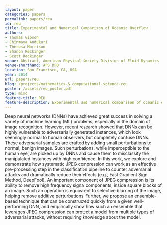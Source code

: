 ```yaml
---
layout: paper
categories: papers
permalink: papers/reu
id: reu
title: Experimental and Numerical Comparison of Oceanic Overflow
authors: 
- Thomas Gibson
- Chinmaya Andukuri
- Theresa Morrison
- Shanon Reckinger
- Scott Reckinger
venue: Abstract, American Physical Society Division of Fluid Dynamics
venue-shorthand: APS DFD
location: San Francisco, CA, USA
year: 2014
url: papers/reu
blog: /projects/mathematics-&-computational-science-reu
poster: /assets/reu_poster.pdf
type: misc
feature-title: REU
feature-description: Experimental and numerical comparison of oceanic overflow
---
```


Deep neural networks (DNNs) have achieved great success in solving a variety of machine learning (ML) problems, especially in the domain of image recognition. 
However, recent research showed that DNNs can be highly vulnerable to adversarially generated instances, which look seemingly normal to human observers, but completely confuse DNNs. 
These adversarial samples are crafted by adding small perturbations to normal, benign images. 
Such perturbations, while imperceptible to the human eye, are picked up by DNNs and cause them to misclassify the manipulated instances with high confidence. 
In this work, we explore and demonstrate 
how systematic JPEG compression can work as an effective pre-processing step in the classification pipeline to  counter adversarial attacks and dramatically reduce their effects (e.g., Fast Gradient Sign Method, DeepFool). 
An important component of JPEG compression is its ability to remove high frequency signal components, inside square blocks of an image. 
Such an operation is equivalent to selective blurring of the image, helping remove additive perturbations.
Further, we propose an ensemble-based technique that can be constructed quickly from a given well-performing DNN, and empirically show how such an ensemble that leverages JPEG compression can protect a model from multiple types of adversarial attacks, without requiring knowledge about the model.
